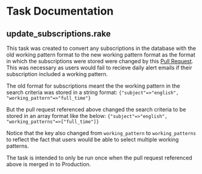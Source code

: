 # Task Documentation

## update_subscriptions.rake

This task was created to convert any subscriptions in the database with the old working pattern format to the new working pattern format as the format in which the subscriptions were stored were changed by this [Pull Request](https://github.com/DFE-Digital/teaching-vacancies/pull/1268). This was necessary as users would fail to recieve daily alert emails if their subscription included a working pattern.

The old format for subscriptions meant the the working pattern in the search criteria was stored in a string format:
`{"subject"=>"english", "working_pattern"=>"full_time"}`

But the pull request referenced above changed the search criteria to be stored in an array format like the below:
`{"subject"=>"english", "working_patterns"=>["full_time"]}`

Notice that the key also changed from `working_pattern` to `working_patterns` to reflect the fact that users would be able to select multiple working patterns.

The task is intended to only be run once when the pull request referenced above is merged in to Production.

